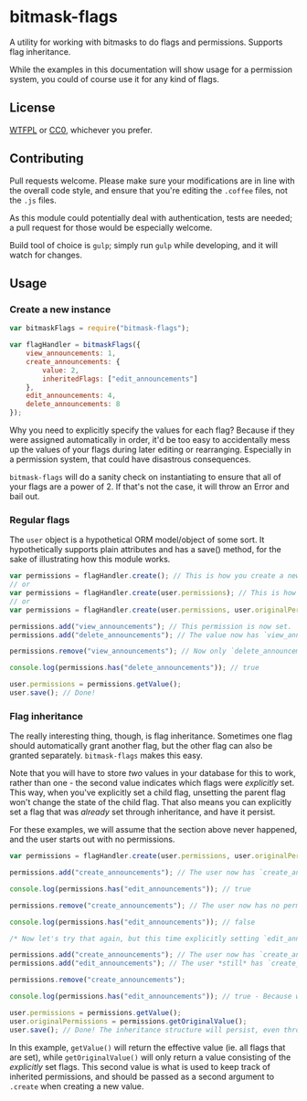 # bitmask-flags

A utility for working with bitmasks to do flags and permissions. Supports flag inheritance.

While the examples in this documentation will show usage for a permission system, you could of course use it for any kind of flags.

## License

[WTFPL](http://www.wtfpl.net/txt/copying/) or [CC0](https://creativecommons.org/publicdomain/zero/1.0/), whichever you prefer.

## Contributing

Pull requests welcome. Please make sure your modifications are in line with the overall code style, and ensure that you're editing the `.coffee` files, not the `.js` files.

As this module could potentially deal with authentication, tests are needed; a pull request for those would be especially welcome.

Build tool of choice is `gulp`; simply run `gulp` while developing, and it will watch for changes.

## Usage

### Create a new instance

```javascript
var bitmaskFlags = require("bitmask-flags");

var flagHandler = bitmaskFlags({
	view_announcements: 1,
	create_announcements: {
		value: 2,
		inheritedFlags: ["edit_announcements"]
	},
	edit_announcements: 4,
	delete_announcements: 8
});
```

Why you need to explicitly specify the values for each flag? Because if they were assigned automatically in order, it'd be too easy to accidentally mess up the values of your flags during later editing or rearranging. Especially in a permission system, that could have disastrous consequences.

`bitmask-flags` will do a sanity check on instantiating to ensure that all of your flags are a power of 2. If that's not the case, it will throw an Error and bail out.

### Regular flags

The `user` object is a hypothetical ORM model/object of some sort. It hypothetically supports plain attributes and has a save() method, for the sake of illustrating how this module works.

```javascript
var permissions = flagHandler.create(); // This is how you create a new value, starting at 0 (no flags).
// or
var permissions = flagHandler.create(user.permissions); // This is how you use an existing starting value (eg. from the database).
// or
var permissions = flagHandler.create(user.permissions, user.originalPermissions); // If you want to use flag inheritance (explained later).

permissions.add("view_announcements"); // This permission is now set.
permissions.add("delete_announcements"); // The value now has `view_announcements` and `delete_announcements` flags.

permissions.remove("view_announcements"); // Now only `delete_announcements` is left.

console.log(permissions.has("delete_announcements")); // true

user.permissions = permissions.getValue();
user.save(); // Done!
```

### Flag inheritance

The really interesting thing, though, is flag inheritance. Sometimes one flag should automatically grant another flag, but the other flag can also be granted separately. `bitmask-flags` makes this easy.

Note that you will have to store *two* values in your database for this to work, rather than one - the second value indicates which flags were *explicitly* set. This way, when you've explicitly set a child flag, unsetting the parent flag won't change the state of the child flag. That also means you can explicitly set a flag that was *already* set through inheritance, and have it persist.

For these examples, we will assume that the section above never happened, and the user starts out with no permissions.

```javascript
var permissions = flagHandler.create(user.permissions, user.originalPermissions); // Like we saw before...

permissions.add("create_announcements"); // The user now has `create_announcements` AND `edit_anouncements`.

console.log(permissions.has("edit_announcements")); // true

permissions.remove("create_announcements"); // The user now has no permissions.

console.log(permissions.has("edit_announcements")); // false

/* Now let's try that again, but this time explicitly setting `edit_announcements`. */

permissions.add("create_announcements"); // The user now has `create_announcements` and `edit_anouncements`.
permissions.add("edit_announcements"); // The user *still* has `create_announcements` and `edit_anouncements`.

permissions.remove("create_announcements");

console.log(permissions.has("edit_announcements")); // true - Because we set `edit_announcements` explicitly, it wasn't unset along with `create_announcements`. Magic!

user.permissions = permissions.getValue();
user.originalPermissions = permissions.getOriginalValue();
user.save(); // Done! The inheritance structure will persist, even through database loads and saves.
```

In this example, `getValue()` will return the effective value (ie. all flags that are set), while `getOriginalValue()` will only return a value consisting of the *explicitly* set flags. This second value is what is used to keep track of inherited permissions, and should be passed as a second argument to `.create` when creating a new value.
